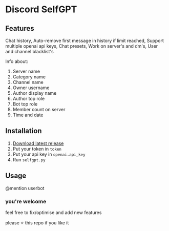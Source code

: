 # Discord SelfGPT

## Features
Chat history,
Auto-remove first message in history if limit reached,
Support multiple openai api keys,
Chat presets,
Work on server's and dm's,
User and channel blacklist's

Info about:
1. Server name
2. Category name
3. Channel name
4. Owner username
5. Author display name
6. Author top role
7. Bot top role
8. Member count on server
9. Time and date

## Installation
1. [Download latest release](https://github.com/flackjecare/selfgpt/releases)
2. Put your token in `token`
3. Put your api key in `openai.api_key`
4. Run `selfgpt.py`

## Usage
@mention userbot

### you're welcome
feel free to fix/optimise and add new features

please ⭐ this repo if you like it
